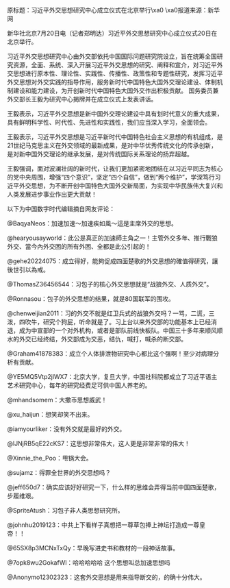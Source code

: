 原标题：习近平外交思想研究中心成立仪式在北京举行\xa0 \xa0报道来源：新华网

新华社北京7月20日电（记者郑明达）习近平外交思想研究中心成立仪式20日在北京举行。

习近平外交思想研究中心由外交部依托中国国际问题研究院设立，旨在统筹全国研究资源，全面、系统、深入开展习近平外交思想的研究、阐释和宣介，对习近平外交思想进行原本性、理论性、实践性、传播性、政策性和专题性研究，发挥习近平外交思想对外交实践的指导作用，服务新时代中国特色大国外交理论建设、体制机制建设和能力建设，为开创新时代中国特色大国外交作出积极贡献。 国务委员兼外交部长王毅为研究中心揭牌并在成立仪式上发表讲话。

王毅表示，习近平外交思想是新中国外交理论建设中具有划时代意义的重大成果，具有鲜明科学性、时代性、先进性和实践性，我们应当深入学习，全面领会。

王毅表示，习近平外交思想是习近平新时代中国特色社会主义思想的有机组成，是21世纪马克思主义在外交领域的最新成果，是对中华优秀传统文化的传承创新，是对新中国外交理论的继承发展，是对传统国际关系理论的扬弃超越。

王毅强调，面对波澜壮阔的新时代，让我们更加紧密地团结在以习近平同志为核心的党中央周围，增强“四个意识”，坚定“四个自信”，做到“两个维护”，学深笃行习近平外交思想，为不断开创中国特色大国外交新局面，为实现中华民族伟大复兴和人类发展进步事业作出更大贡献！

以下为中国数字时代编辑摘自网友评论：

@BaqyaNeos：加速加速～加速疾如風～這是主席外交的思想。

@hearyousayworld：此公是真正的加速師主角之一！主管外交多年、推行戰狼外交、當今內外交困的所有外困、全都是此公引起的！

@gehe20224075：成立得好，能夠促成四面楚歌的外交思想的確值得研究，讓後世引以為戒。

@ThomasZ36456544：习包子的核心外交思想就是“战狼外交、人质外交”。

@Ronnasou：包子的外交思想的结果，就是80国联军的围攻。

@chenweijian2011：习的外交不就是红卫兵式的战狼外交吗？一骂，二谎，三泼，四吹牛，研究个狗屁，听命就是了。习上台以来外交部的功能基本上已经消退，成为中宣部的一个对外机构，或者是部队前线快板队。中国三十多年来顺风顺水的外交已经终结，外交部成为交恶，结仇，喊打，喊杀的断交部。

@Graham41878383：成立个人体排泄物研究中心都比这个强啊！至少对病理分析有贡献。

@YE5MQ5Vtp2jlWX7：北京大学，复旦大学，中国社科院都成立了习近平语主艺术研究中心，每年的研究经费足可供中国人养老的。

@mhandsomem：大撒币思想威武！

@xu_haijun：想笑却笑不出来。

@iamyourliker：没有外交就是最好的外交。

@lJNjRB5qE22cKS7：这思想非常伟大，这人更是非常非常的伟大！

@Xinnie_the_Poo：甩锅大会。

@sujamz：得罪全世界的外交思想吗？

@jeff650d7：确实应该好好研究一下，什么样的思维会弄得当前中国四面楚歌，步履维艰。

@SpriteAtush：习包子非人类思想研究所。

@johnhu2019123：中共上下看样子真想把一尊草包捧上神坛打造成一尊皇帝！！

@65SX8p3MCNxTxQy：早晚写进史书和教材的一段神话故事。

@7opk8wu2GokafWl：哈哈哈哈哈 这个思想叫总加速思想吗

@Anonymo12302323：这套外交思想是用来指导断交的，的确十分伟大。


